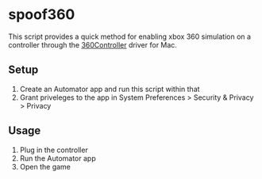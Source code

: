 # spoof360
This script provides a quick method for enabling xbox 360 simulation on a controller through the [360Controller](https://github.com/360Controller/360Controller) driver for Mac.

## Setup

1) Create an Automator app and run this script within that
2) Grant priveleges to the app in System Preferences > Security & Privacy > Privacy

## Usage

1) Plug in the controller
2) Run the Automator app
3) Open the game
